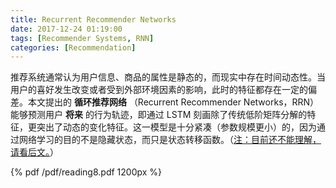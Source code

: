 ```yaml
---
title: Recurrent Recommender Networks
date: 2017-12-24 01:19:00
tags: [Recommender Systems, RNN]
categories: [Recommendation] 
---
```


推荐系统通常认为用户信息、商品的属性是静态的，而现实中存在时间动态性。当用户的喜好发生改变或者受到外部环境因素的影响，此时的特征都存在一定的偏差。本文提出的 **循环推荐网络** （Recurrent Recommender Networks，RRN）能够预测用户 **将来** 的行为轨迹，即通过 LSTM 刻画除了传统低阶矩阵分解的特征，更突出了动态的变化特征。这一模型是十分紧凑（参数规模更小）的，因为通过网络学习的目的不是隐藏状态，而只是状态转移函数。（<u>注：目前还不能理解，请看后文。</u>）

<!-- more -->

{% pdf /pdf/reading8.pdf 1200px %}